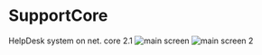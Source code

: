 # SupportCore
HelpDesk system on net. core 2.1
![main screen](https://user-images.githubusercontent.com/39044526/41505614-9530c2f8-721d-11e8-8dc7-5fa065f49249.jpg)
![main screen 2](https://user-images.githubusercontent.com/39044526/41505625-b7a1d8ea-721d-11e8-8416-a9435a4443dd.jpg)
